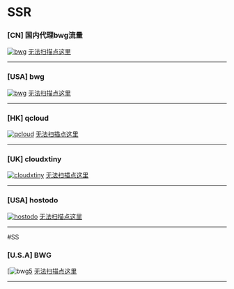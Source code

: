 # SSR

### [**CN**] 国内代理bwg流量
[![bwg][1]][1]
[无法扫描点这里][100]

- - - -

### [**USA**] bwg
[![bwg][1]][1]
[无法扫描点这里][100]

- - - -

### [**HK**] qcloud
[![qcloud][2]][2]
[无法扫描点这里][101]

- - - -

### [**UK**] cloudxtiny
[![cloudxtiny][3]][3]
[无法扫描点这里][102]

- - - -

### [**USA**] hostodo
[![hostodo][4]][4]
[无法扫描点这里][103]

- - - -

#SS

### [**U.S.A**] BWG
[![bwg][5][5]
[无法扫描点这里][104]

- - - -


<!-- ⬇️ SSR ⬇️ -->
 [1]: https://api.flxxyz.com/qr/image/f5smkce460000?size=300
 [2]: https://api.flxxyz.com/qr/image/4lsq27kq71g00?size=300
 [3]: https://api.flxxyz.com/qr/image/b51ekp7svn800?size=300
 [4]: https://api.flxxyz.com/qr/image/d3s33qm0jc000?size=300
<!-- ⬆️ SSR ⬆️ -->

<!-- ⬇️ ss ⬇️ -->
 [5]: http://ox59pphuc.bkt.clouddn.com/ss.jpg
<!-- ⬆️ ss ⬆️ -->

<!-- ⬇️ 图片 ⬇️ -->
 [100]: ./account/bwg.md
 [101]: ./account/qcloud.md
 [102]: ./account/cloudxtiny.md
 [103]: ./account/hostodo.md
 [104]: ./account/zp.md
<!-- ⬆️ 图片 ⬆️ -->
